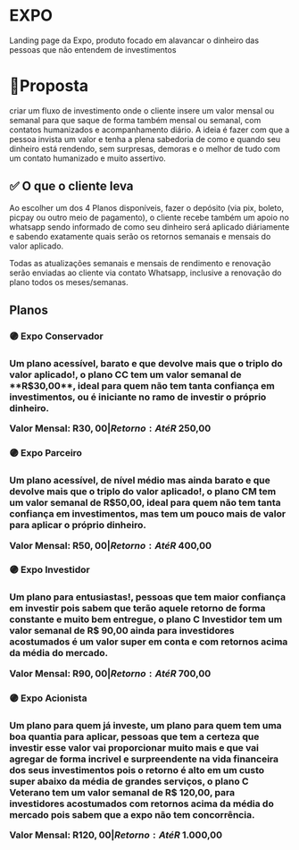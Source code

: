 # EXPO
Landing page da Expo, produto focado em alavancar o dinheiro das pessoas que não entendem de investimentos

<h1>📄Proposta</h1>
<p>
  criar um fluxo de investimento onde o cliente insere um valor mensal ou semanal para que saque de forma também mensal ou semanal, com contatos humanizados e acompanhamento diário. A ideia é fazer com que a pessoa invista um valor e tenha a plena sabedoria de como e quando seu dinheiro está rendendo, sem surpresas, demoras e o melhor de tudo com um contato humanizado e muito assertivo.
</p>

<h2>✅ O que o cliente leva</h2>
<p>
  Ao escolher um dos 4 Planos disponíveis, fazer o depósito (via pix, boleto, picpay ou outro meio de pagamento), o cliente recebe também um apoio no whatsapp sendo informado de como seu dinheiro será aplicado diáriamente e sabendo exatamente quais serão os retornos semanais e mensais do valor aplicado.

Todas as atualizações semanais e mensais de rendimento e renovação serão enviadas ao cliente via contato Whatsapp, inclusive a renovação do plano todos os meses/semanas.
</p>

<h2>Planos</h2>
<h3>🟣 Expo Conservador<h3>
<p>Um plano acessível, barato e que devolve mais que o triplo do valor aplicado!, o plano CC tem um valor semanal de **R$30,00**, ideal para quem não tem tanta confiança em investimentos, ou é iniciante no ramo de investir o próprio dinheiro.

<b>Valor Mensal: R$30,00 | Retorno: Até R$ 250,00</b>
</p>

<h3>🟣 Expo Parceiro<h3>
<p>Um plano acessível, de nível médio mas ainda barato e que devolve mais que o triplo do valor aplicado!, o plano CM tem um valor semanal de R$50,00, ideal para quem não tem tanta confiança em investimentos, mas tem um pouco mais de valor para aplicar o próprio dinheiro.

<b>Valor Mensal: R$50,00 | Retorno: Até R$ 400,00</b>
</p>

<h3>🟣 Expo Investidor<h3>
<p>Um plano para entusiastas!, pessoas que tem maior confiança em investir pois sabem que terão aquele retorno de forma constante e muito bem entregue, o plano C Investidor tem um valor semanal de R$ 90,00 ainda para investidores acostumados é um valor super em conta e com retornos acima da média do mercado.

<b>Valor Mensal: R$90,00 | Retorno: Até R$ 700,00</b>
</p>

<h3>🟣 Expo Acionista<h3>
<p>Um plano para quem já investe, um plano para quem tem uma boa quantia para aplicar, pessoas que tem a certeza que investir esse valor vai proporcionar muito mais e que vai agregar de forma incrivel e surpreendente na vida financeira dos seus investimentos pois o retorno é alto em um custo super abaixo da média de grandes serviços, o plano C Veterano tem um valor semanal de R$ 120,00, para investidores acostumados com retornos acima da média do mercado pois sabem que a expo não tem concorrência.

<b>Valor Mensal: R$120,00 | Retorno: Até R$ 1.000,00</b>
</p>



